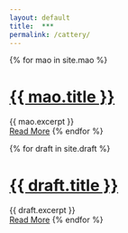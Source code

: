 ```yaml
---
layout: default
title:  ***
permalink: /cattery/
---
```


{% for mao in site.mao %}
   <h1>
     <a href="{{ mao.url }}">{{ mao.title }}</a>
   </h1>
   <div class="entry">
         {{ mao.excerpt }}
   </div>
   <a href="{{ mao.url }}" class="read-more">Read More</a>
  </article>
{% endfor %}

{% for draft in site.draft %}
   <h1>
     <a href="{{ draft.url }}">{{ draft.title }}</a>
   </h1>
   <div class="entry">
         {{ draft.excerpt }}
   </div>
   <a href="{{ draft.url }}" class="read-more">Read More</a>
  </article>
{% endfor %}

